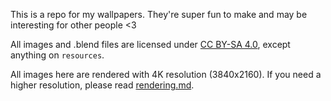 This is a repo for my wallpapers. They're super fun to make and may be interesting for other people <3

All images and .blend files are licensed under [CC BY-SA 4.0](https://creativecommons.org/licenses/by-sa/4.0/), except anything on `resources`.

All images here are rendered with 4K resolution (3840x2160). If you need a higher resolution, please read [rendering.md](rendering.md).
